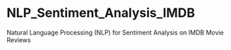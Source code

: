 # NLP_Sentiment_Analysis_IMDB
Natural Language Processing (NLP) for Sentiment Analysis on IMDB Movie Reviews
